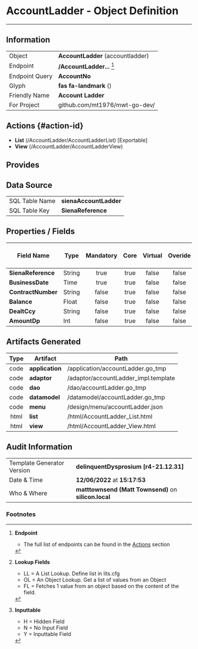# **AccountLadder** - Object Definition
---
##  Information
|   |   |
|---|---|
|Object         |**AccountLadder** (accountladder) |
|Endpoint 	    |**/AccountLadder...** [^1]|
|Endpoint Query |**AccountNo**|
Glyph|**fas fa-landmark** ()
Friendly Name|**Account Ladder**|
|For Project    |github.com/mt1976/mwt-go-dev/|

##  Actions {#action-id}
* **List** (/AccountLadder/AccountLadderList) [Exportable]
* **View** (/AccountLadder/AccountLadderView)











##  Provides







##  Data Source 
|   |   |
|---|---|
SQL Table Name       | **sienaAccountLadder**
SQL Table Key | **SienaReference**



##  Properties / Fields
| Field Name| Type | Mandatory | Core | Virtual | Overide | Lookup [^2]| Lookup Object      | Lookup Field Source         | Lookup Return Value                | Inputable [^3]|DB Column|Default Value|
| -- | --  | :--: | :--: | :--: |:--: |:--: |:--: |-- |-- |:--: |-- | --|
|**SienaReference**|String|true|true|false|false|||||Y|SienaReference||
|**BusinessDate**|Time|true|true|false|false|||||Y|BusinessDate||
|**ContractNumber**|String|false|true|false|false|||||Y|ContractNumber||
|**Balance**|Float|false|true|false|false|||||Y|Balance|0.00|
|**DealtCcy**|String|false|true|false|false|||||Y|DealtCcy||
|**AmountDp**|Int|false|true|false|false|||||Y|AmountDp|0|


##  Artifacts Generated
| Type | Artifact | Path|
| :--: | -- | -- |
| code | **application** | /application/accountLadder.go_tmp |
| code | **adaptor** | /adaptor/accountLadder_impl.template |
| code | **dao** | /dao/accountLadder.go_tmp |
| code | **datamodel** | /datamodel/accountLadder.go_tmp |
| code | **menu** | /design/menu/accountLadder.json |
| html | **list** | /html/AccountLadder_List.html |
| html | **view** | /html/AccountLadder_View.html |


## Audit Information
|   |   |
|---|---|
Template Generator Version   | **delinquentDysprosium [r4-21.12.31]**
Date & Time		     | **12/06/2022** at **15:17:53**
Who & Where		     | **matttownsend (Matt Townsend)** on **silicon.local**

### Footnotes
[^1]: **Endpoint**
    * The full list of endpoints can be found in the [Actions](#action-id) section
[^2]: **Lookup Fields**
    * LL = A List Lookup. Define list in lits.cfg
    * OL = An Object Lookup. Get a list of values from an Object
    * FL = Fetches 1 value from an object based on the content of the field. 
[^3]: **Inputtable**   
    * H = Hidden Field
    * N = No Input Field
    * Y = Inputtable Field
